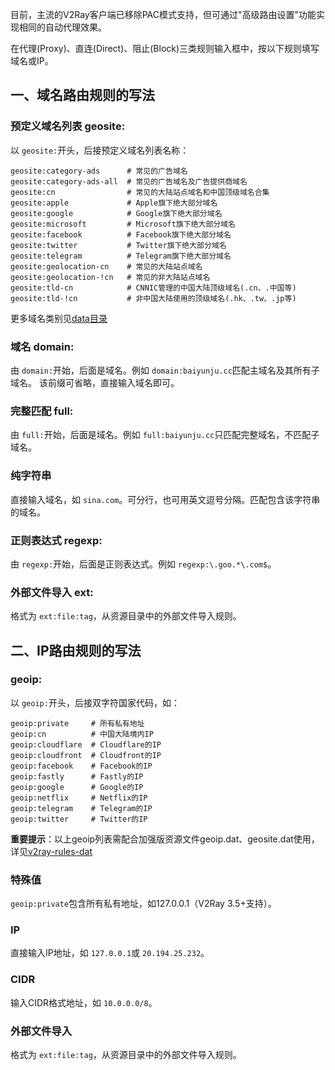 
目前，主流的V2Ray客户端已移除PAC模式支持，但可通过"高级路由设置"功能实现相同的自动代理效果。

在代理(Proxy)、直连(Direct)、阻止(Block)三类规则输入框中，按以下规则填写域名或IP。

## 一、域名路由规则的写法

### 预定义域名列表 geosite:

以 `geosite:`开头，后接预定义域名列表名称：

```
geosite:category-ads      # 常见的广告域名
geosite:category-ads-all  # 常见的广告域名及广告提供商域名
geosite:cn                # 常见的大陆站点域名和中国顶级域名合集
geosite:apple             # Apple旗下绝大部分域名
geosite:google            # Google旗下绝大部分域名
geosite:microsoft         # Microsoft旗下绝大部分域名
geosite:facebook          # Facebook旗下绝大部分域名
geosite:twitter           # Twitter旗下绝大部分域名
geosite:telegram          # Telegram旗下绝大部分域名
geosite:geolocation-cn    # 常见的大陆站点域名
geosite:geolocation-!cn   # 常见的非大陆站点域名
geosite:tld-cn            # CNNIC管理的中国大陆顶级域名(.cn、.中国等)
geosite:tld-!cn           # 非中国大陆使用的顶级域名(.hk、.tw、.jp等)
```

更多域名类别见[data目录](https://github.com/v2fly/domain-list-community/tree/master/data)

### 域名 domain:

由 `domain:`开始，后面是域名。例如 `domain:baiyunju.cc`匹配主域名及其所有子域名。
该前缀可省略，直接输入域名即可。

### 完整匹配 full:

由 `full:`开始，后面是域名。例如 `full:baiyunju.cc`只匹配完整域名，不匹配子域名。

### 纯字符串

直接输入域名，如 `sina.com`。可分行，也可用英文逗号分隔。匹配包含该字符串的域名。

### 正则表达式 regexp:

由 `regexp:`开始，后面是正则表达式。例如 `regexp:\.goo.*\.com$`。

### 外部文件导入 ext:

格式为 `ext:file:tag`，从资源目录中的外部文件导入规则。

## 二、IP路由规则的写法

### geoip:

以 `geoip:`开头，后接双字符国家代码，如：

```
geoip:private     # 所有私有地址
geoip:cn          # 中国大陆境内IP
geoip:cloudflare  # Cloudflare的IP
geoip:cloudfront  # Cloudfront的IP
geoip:facebook    # Facebook的IP
geoip:fastly      # Fastly的IP
geoip:google      # Google的IP
geoip:netflix     # Netflix的IP
geoip:telegram    # Telegram的IP
geoip:twitter     # Twitter的IP
```

**重要提示**：以上geoip列表需配合加强版资源文件geoip.dat、geosite.dat使用，详见[v2ray-rules-dat](https://github.com/Loyalsoldier/v2ray-rules-dat)

### 特殊值

`geoip:private`包含所有私有地址，如127.0.0.1（V2Ray 3.5+支持）。

### IP

直接输入IP地址，如 `127.0.0.1`或 `20.194.25.232`。

### CIDR

输入CIDR格式地址，如 `10.0.0.0/8`。

### 外部文件导入

格式为 `ext:file:tag`，从资源目录中的外部文件导入规则。
